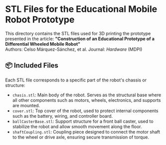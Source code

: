# STL Files for the Educational Mobile Robot Prototype
This directory contains the STL files used for 3D printing the prototype presented in the article:
**"Construction of an Educational Prototype of a Differential Wheeled Mobile Robot"**  
Authors: Celso Márquez-Sánchez, et al.
Journal: *Hardware* (MDPI)

## 📦 Included Files
Each STL file corresponds to a specific part of the robot's chassis or structure:

- `chasis.stl`: Main body of the robot. Serves as the structural base where all other components such as motors, wheels, electronics, and supports are mounted.
- `cover.stl`: Top cover of the robot, used to protect internal components such as the battery, wiring, and controller board.
- `ballCasterBase.stl`: Support structure for a front ball caster, used to stabilize the robot and allow smooth movement along the floor.
- `shaftCoupling.stl`: Coupling piece designed to connect the motor shaft to the wheel or drive axle, ensuring secure transmission of torque.

